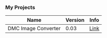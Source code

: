 ### My Projects

| Name | Version | Info |
| ---- | ------- | ---- |
| DMC Image Converter | 0.03 | [Link](./DMC-Converter.html) |
